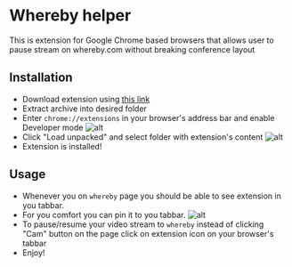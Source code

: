 # Whereby helper

This is extension for Google Chrome based browsers that allows user to pause stream on whereby.com without breaking conference layout

## Installation
- Download extension using [this link](https://drive.google.com/file/d/1zuEzrlJH2E_Q77vcXA-5xD45icMw-pQk/view?usp=sharing)
- Extract archive into desired folder
- Enter `chrome://extensions` in your browser's address bar and enable Developer mode ![alt](https://drive.google.com/uc?export=view&id=1PO7P9r-i_pT9OJAa5sUpD-msCl2Wool1)
- Click "Load unpacked" and select folder with extension's content ![alt](https://drive.google.com/uc?export=view&id=1osTwK6V338FuRyHL1CXI56ZZwP0ST2RL)
- Extension is installed!

## Usage
- Whenever you on `whereby` page you should be able to see extension in you tabbar.
- For you comfort you can pin it to you tabbar. ![alt](https://drive.google.com/uc?export=view&id=1UTfjqgIU43j2udjpp8zIjV7030qVBV2u)
- To pause/resume your video stream to `whereby` instead of clicking "Cam" button on the page click on extension icon on your browser's tabbar
- Enjoy!
